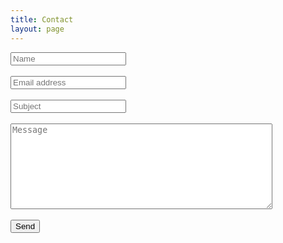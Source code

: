 ```yaml
---
title: Contact
layout: page
---
```


<form action="https://formspree.io/f/xbjpwarl" method="POST"> 
    <input type="text" id="input-name" placeholder="Name"><br/><br/>
    <input type="email" id="input-email" placeholder="Email address"><br/><br/>
    <input type="text" id="input-subject" placeholder="Subject"><br/><br/>     
    <textarea name="message" type="text" id="input-message"
    placeholder="Message" style="margin: 0px; width: 419px; height: 137px;"></textarea><br/><br/> 
  <button type="submit">Send</button>
</form>
